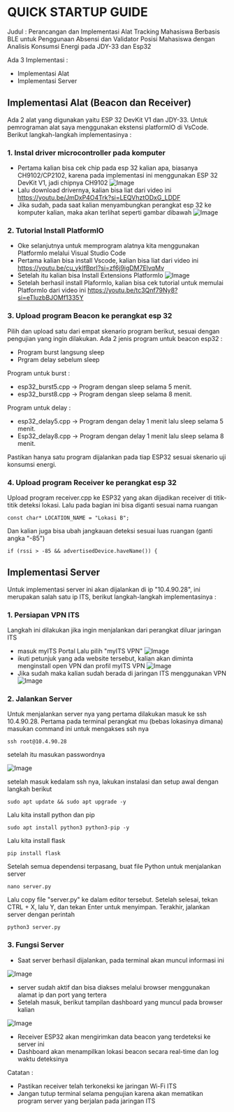 # QUICK STARTUP GUIDE
Judul : Perancangan dan Implementasi Alat Tracking Mahasiswa Berbasis BLE untuk Penggunaan Absensi dan Validator Posisi Mahasiswa dengan Analisis Konsumsi Energi pada JDY-33 dan Esp32


Ada 3 Implementasi :
- Implementasi Alat 
- Implementasi Server


## Implementasi Alat (Beacon dan Receiver)

Ada 2 alat yang digunakan yaitu ESP 32 DevKit V1 dan JDY-33. Untuk pemrograman alat saya menggunakan ekstensi platformIO di VsCode. Berikut langkah-langkah implementasinya :


### 1. Instal driver microcontroller pada komputer
- Pertama kalian bisa cek chip pada esp 32 kalian apa, biasanya CH9102/CP2102, karena pada implementasi ini menggunakan ESP 32 DevKit V1, jadi chipnya CH9102
![Image](https://github.com/user-attachments/assets/e8b23da9-5fc1-4b90-8a00-79e875326035)
- Lalu download drivernya, kalian bisa liat dari video ini https://youtu.be/JmDxP4O4Trk?si=LEQVhztODxG_LDDF
- Jika sudah, pada saat kalian menyambungkan perangkat esp 32 ke komputer kalian, maka akan terlihat seperti gambar dibawah
![Image](https://github.com/user-attachments/assets/d543da58-5879-495d-93c1-1245a99688c9)

### 2. Tutorial Install PlatformIO
- Oke selanjutnya untuk memprogram alatnya kita menggunakan PlatformIo melalui Visual Studio Code
- Pertama kalian bisa install Vscode, kalian bisa liat dari video ini https://youtu.be/cu_ykIfBprI?si=zf6j9igDM7ElvqMv
- Setelah itu kalian bisa Install Extensions PlatformIo
![Image](https://github.com/user-attachments/assets/445eaa3f-3105-4677-86b4-41146e7c8187)
- Setelah berhasil install PlaformIo, kalian bisa cek tutorial untuk memulai PlatformIo dari video ini https://youtu.be/tc3Qnf79Ny8?si=eTluzbBJOMf1335Y


### 3. Upload program Beacon ke perangkat esp 32
Pilih dan upload satu dari empat skenario program berikut, sesuai dengan pengujian yang ingin dilakukan. Ada 2 jenis program untuk beacon esp32 :
- Program burst langsung sleep
- Prgram delay sebelum sleep

Program untuk burst :
- esp32_burst5.cpp → Program dengan sleep selama 5 menit.
- esp32_burst8.cpp → Program dengan sleep selama 8 menit.

Program untuk delay :
- esp32_delay5.cpp → Program dengan delay 1 menit lalu sleep selama 5 menit.
- Esp32_delay8.cpp → Program dengan delay 1 menit lalu sleep selama 8 menit.

Pastikan hanya satu program dijalankan pada tiap ESP32 sesuai skenario uji konsumsi energi.


### 4. Upload program Receiver ke perangkat esp 32
Upload program receiver.cpp ke ESP32 yang akan dijadikan receiver di titik-titik deteksi lokasi. Lalu pada bagian ini bisa diganti sesuai nama ruangan
```
const char* LOCATION_NAME = "Lokasi B";
```
Dan kalian juga bisa ubah jangkauan deteksi sesuai luas ruangan (ganti angka "-85")
```
if (rssi > -85 && advertisedDevice.haveName()) { 
```


## Implementasi Server 
Untuk implementasi server ini akan dijalankan di ip "10.4.90.28", ini merupakan salah satu ip ITS, berikut langkah-langkah implementasinya : 

### 1. Persiapan VPN ITS
Langkah ini dilakukan jika ingin menjalankan dari perangkat diluar jaringan ITS
- masuk myITS Portal Lalu pilih "myITS VPN"
![Image](https://github.com/user-attachments/assets/59e06cbb-8c21-45b4-946c-54151f485744)
- ikuti petunjuk yang ada website tersebut, kalian akan diminta menginstall open VPN dan profil myITS VPN
![Image](https://github.com/user-attachments/assets/b714802f-6afa-48c0-9e77-fa0fdd30f06c)
- Jika sudah maka kalian sudah berada di jaringan ITS menggunakan VPN 
![Image](https://github.com/user-attachments/assets/735d227b-2c69-4640-b115-38064ee8749a)


### 2. Jalankan Server
Untuk menjalankan server nya yang pertama dilakukan masuk ke ssh 10.4.90.28. Pertama pada terminal perangkat mu (bebas lokasinya dimana) masukan command ini untuk mengakses ssh nya
```
ssh root@10.4.90.28
```
setelah itu masukan passwordnya 

![Image](https://github.com/user-attachments/assets/94ec8590-777b-4b5d-aa16-1dc83b4ad7bb)

setelah masuk kedalam ssh nya, lakukan instalasi dan setup awal dengan langkah berikut 
```
sudo apt update && sudo apt upgrade -y
```
Lalu kita install python dan pip
```
sudo apt install python3 python3-pip -y
```
Lalu kita install flask 
```
pip install flask
```
Setelah semua dependensi terpasang, buat file Python untuk menjalankan server
```
nano server.py
```
Lalu copy file "server.py" ke dalam editor tersebut. Setelah selesai, tekan CTRL + X, lalu Y, dan tekan Enter untuk menyimpan. Terakhir, jalankan server dengan perintah
```
python3 server.py
``` 

### 3. Fungsi Server
- Saat server berhasil dijalankan, pada terminal akan muncul informasi ini

![Image](https://github.com/user-attachments/assets/02fe8b3b-b972-4478-ab9e-e849ead122eb)

- server sudah aktif dan bisa diakses melalui browser menggunakan alamat ip dan port yang tertera
- Setelah masuk, berikut tampilan dashboard yang muncul pada browser kalian

![Image](https://github.com/user-attachments/assets/d14e8ca7-dd9a-4af3-839d-3402048c5991)

- Receiver ESP32 akan mengirimkan data beacon yang terdeteksi ke server ini
- Dashboard akan menampilkan lokasi beacon secara real-time dan log waktu deteksinya


Catatan : 
- Pastikan receiver telah terkoneksi ke jaringan Wi-Fi ITS
- Jangan tutup terminal selama pengujian karena akan mematikan program server yang berjalan pada jaringan ITS



